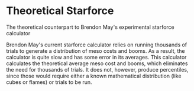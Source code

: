 # Theoretical Starforce
The theoretical counterpart to Brendon May's experimental starforce calculator

Brendon May's current starforce calculator relies on running thousands of trials
to generate a distribution of meso costs and booms. As a result, the calculator
is quite slow and has some error in its averages. This calculator calculates the
theoretical average meso cost and booms, which eliminates the need for thousands
of trials. It does not, however, produce percentiles, since those would require
either a known mathematical distribution (like cubes or flames) or trials to be
run.
